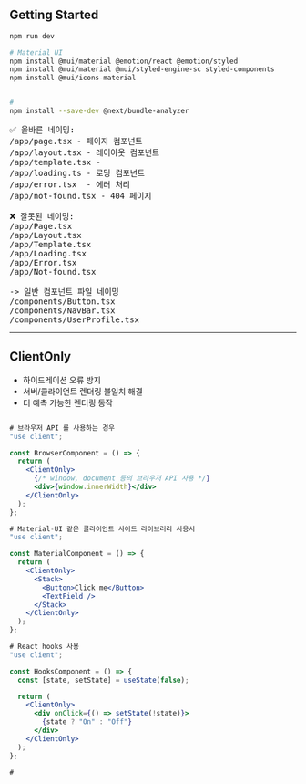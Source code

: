 ## Getting Started

```bash
npm run dev

# Material UI
npm install @mui/material @emotion/react @emotion/styled
npm install @mui/material @mui/styled-engine-sc styled-components
npm install @mui/icons-material


#
npm install --save-dev @next/bundle-analyzer
```

<pre>
✅ 올바른 네이밍:
/app/page.tsx - 페이지 컴포넌트
/app/layout.tsx - 레이아웃 컴포넌트
/app/template.tsx -
/app/loading.ts - 로딩 컴포넌트
/app/error.tsx  - 에러 처리
/app/not-found.tsx - 404 페이지

❌ 잘못된 네이밍:
/app/Page.tsx
/app/Layout.tsx
/app/Template.tsx
/app/Loading.tsx
/app/Error.tsx
/app/Not-found.tsx

-> 일반 컴포넌트 파일 네이밍
/components/Button.tsx
/components/NavBar.tsx
/components/UserProfile.tsx
</pre>

---

## ClientOnly

- 하이드레이션 오류 방지
- 서버/클라이언트 렌더링 불일치 해결
- 더 예측 가능한 렌더링 동작

```jsx

# 브라우저 API 를 사용하는 경우
"use client";

const BrowserComponent = () => {
  return (
    <ClientOnly>
      {/* window, document 등의 브라우저 API 사용 */}
      <div>{window.innerWidth}</div>
    </ClientOnly>
  );
};

# Material-UI 같은 클라이언트 사이드 라이브러리 사용시
"use client";

const MaterialComponent = () => {
  return (
    <ClientOnly>
      <Stack>
        <Button>Click me</Button>
        <TextField />
      </Stack>
    </ClientOnly>
  );
};

# React hooks 사용
"use client";

const HooksComponent = () => {
  const [state, setState] = useState(false);

  return (
    <ClientOnly>
      <div onClick={() => setState(!state)}>
        {state ? "On" : "Off"}
      </div>
    </ClientOnly>
  );
};

#
```
